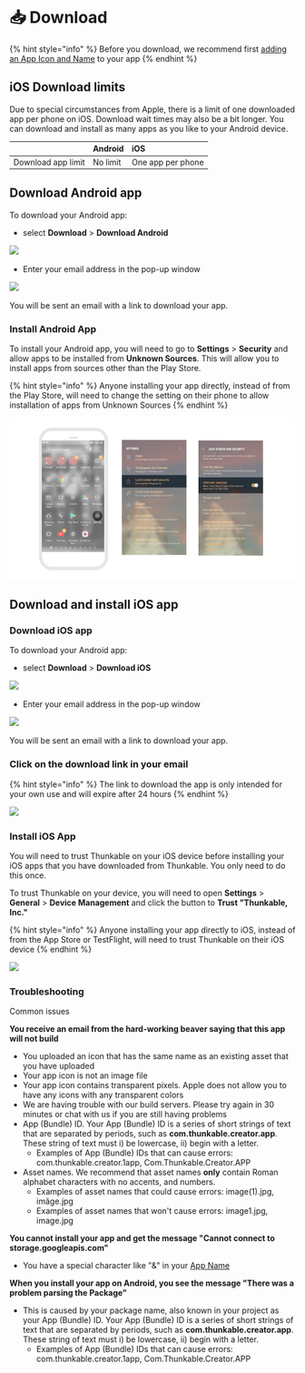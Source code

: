 # 📥 Download

{% hint style="info" %}
Before you download, we recommend first [adding an App Icon and Name](projects/settings.md) to your app
{% endhint %}

## iOS Download limits

Due to special circumstances from Apple, there is a limit of one downloaded app per phone on iOS. Download wait times may also be a bit longer. You can download and install as many apps as you like to your Android device.

|  | Android | iOS |
| :--- | :--- | :--- |
| Download app limit | No limit | One app per phone |

## Download Android app

To download your Android app:

* select **Download** &gt; **Download Android** 

![](.gitbook/assets/screen-shot-2021-02-22-at-8.24.37-am.png)

* Enter your email address in the pop-up window

![](.gitbook/assets/screen-shot-2021-02-22-at-8.26.54-am.png)

You will be sent an email with a link to download your app.

### Install Android App

To install your Android app, you will need to go to **Settings** &gt; **Security** and allow apps to be installed from **Unknown Sources**. This will allow you to install apps from sources other than the Play Store.

{% hint style="info" %}
Anyone installing your app directly, instead of from the Play Store, will need to change the setting on their phone to allow installation of apps from Unknown Sources
{% endhint %}

![](.gitbook/assets/download-fig-4.png)

## Download and install iOS app

### Download iOS app



To download your Android app:

* select **Download** &gt; **Download iOS** 

![](.gitbook/assets/screen-shot-2021-02-22-at-8.29.13-am.png)

* Enter your email address in the pop-up window

![](.gitbook/assets/screen-shot-2021-02-22-at-8.29.23-am.png)

You will be sent an email with a link to download your app.

### Click on the download link in your email

{% hint style="info" %}
The link to download the app is only intended for your own use and will expire after 24 hours
{% endhint %}

![](.gitbook/assets/thunkable-documentation-exhibits-86.png)

### Install iOS App

You will need to trust Thunkable on your iOS device before installing your iOS apps that you have downloaded from Thunkable. You only need to do this once.

To trust Thunkable on your device, you will need to open **Settings** &gt; **General** &gt; **Device Management** and click the button to **Trust "Thunkable, Inc."** 

{% hint style="info" %}
Anyone installing your app directly to iOS, instead of from the App Store or TestFlight, will need to trust Thunkable on their iOS device
{% endhint %}

![](.gitbook/assets/assets_-lan5scxl2uqujuoqkjo_-lan5weceranwag7ig2g_-lan671msr8pjsfhbvj7_download-fig-3.png)

### Troubleshooting

Common issues

**You receive an email from the hard-working beaver saying that this app will not build**

* You uploaded an icon that has the same name as an existing asset that you have uploaded
* Your app icon is not an image file
* Your app icon contains transparent pixels. Apple does not allow you to have any icons with any transparent colors
* We are having trouble with our build servers. Please try again in 30 minutes or chat with us if you are still having problems
* App \(Bundle\) ID. Your App \(Bundle\) ID is a series of short strings of text that are separated by periods, such as **com.thunkable.creator.app**. These string of text must i\) be lowercase, ii\) begin with a letter.
  * Examples of App \(Bundle\) IDs that can cause errors: com.thunkable.creator.1app, Com.Thunkable.Creator.APP
* Asset names. We recommend that asset names **only** contain Roman alphabet characters with no accents, and numbers.
  * Examples of asset names that could cause errors: image\(1\).jpg, imãge.jpg
  * Examples of asset names that won't cause errors: image1.jpg, image.jpg

**You cannot install your app and get the message "Cannot connect to storage.googleapis.com"**

* You have a special character like "&" in your [App Name](projects/settings.md#app-name)

**When you install your app on Android, you see the message "There was a problem parsing the Package"**

* This is caused by your package name, also known in your project as your App \(Bundle\) ID. Your App \(Bundle\) ID is a series of short strings of text that are separated by periods, such as **com.thunkable.creator.app**. These string of text must i\) be lowercase, ii\) begin with a letter.
  * Examples of App \(Bundle\) IDs that can cause errors: com.thunkable.creator.1app, Com.Thunkable.Creator.APP

